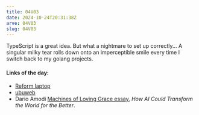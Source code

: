 ```yaml
---
title: 04V03
date: 2024-10-24T20:31:38Z
arve: 04V03
slug: 04V03
---
```


TypeScript is a great idea. But what a nightmare to set up correctly... A
singular milky tear rolls down onto an imperceptible smile every time I switch
back to my golang projects.

#### Links of the day:

- [Reform laptop](https://mntre.com/reform.html)
- [ubuweb](https://www.ubuweb.com/index.html)
- Dario Amodi [Machines of Loving Grace essay](https://darioamodei.com/machines-of-loving-grace), _How AI Could Transform the World for the Better_.

